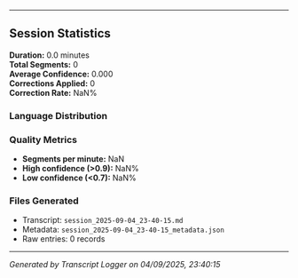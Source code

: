 

---

## Session Statistics

**Duration:** 0.0 minutes  
**Total Segments:** 0  
**Average Confidence:** 0.000  
**Corrections Applied:** 0  
**Correction Rate:** NaN%

### Language Distribution


### Quality Metrics
- **Segments per minute:** NaN
- **High confidence (>0.9):** NaN%
- **Low confidence (<0.7):** NaN%

### Files Generated
- Transcript: `session_2025-09-04_23-40-15.md`
- Metadata: `session_2025-09-04_23-40-15_metadata.json`
- Raw entries: 0 records

---
*Generated by Transcript Logger on 04/09/2025, 23:40:15*
